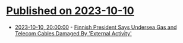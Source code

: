 # [Published on 2023-10-10](index.md)

* [2023-10-10, 20:00:00](https://tech.slashdot.org/story/23/10/10/1831237/finnish-president-says-undersea-gas-and-telecom-cables-damaged-by-external-activity?utm_source=rss1.0mainlinkanon&utm_medium=feed) - [Finnish President Says Undersea Gas and Telecom Cables Damaged By 'External Activity'](https://tech.slashdot.org/story/23/10/10/1831237/finnish-president-says-undersea-gas-and-telecom-cables-damaged-by-external-activity?utm_source=rss1.0mainlinkanon&utm_medium=feed)
